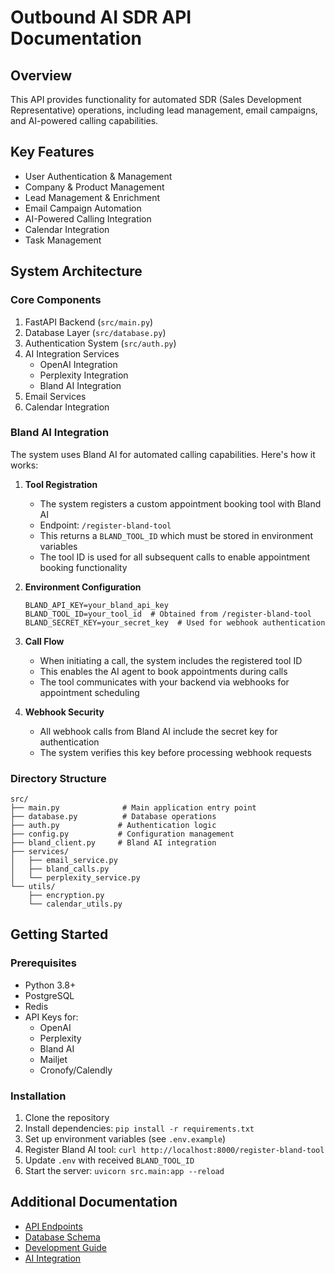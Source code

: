 # Outbound AI SDR API Documentation

## Overview
This API provides functionality for automated SDR (Sales Development Representative) operations, including lead management, email campaigns, and AI-powered calling capabilities.

## Key Features
- User Authentication & Management
- Company & Product Management
- Lead Management & Enrichment
- Email Campaign Automation
- AI-Powered Calling Integration
- Calendar Integration
- Task Management

## System Architecture

### Core Components
1. FastAPI Backend (`src/main.py`)
2. Database Layer (`src/database.py`)
3. Authentication System (`src/auth.py`)
4. AI Integration Services
   - OpenAI Integration
   - Perplexity Integration
   - Bland AI Integration
5. Email Services
6. Calendar Integration

### Bland AI Integration
The system uses Bland AI for automated calling capabilities. Here's how it works:

1. **Tool Registration**
   - The system registers a custom appointment booking tool with Bland AI
   - Endpoint: `/register-bland-tool`
   - This returns a `BLAND_TOOL_ID` which must be stored in environment variables
   - The tool ID is used for all subsequent calls to enable appointment booking functionality

2. **Environment Configuration**
   ```env
   BLAND_API_KEY=your_bland_api_key
   BLAND_TOOL_ID=your_tool_id  # Obtained from /register-bland-tool
   BLAND_SECRET_KEY=your_secret_key  # Used for webhook authentication
   ```

3. **Call Flow**
   - When initiating a call, the system includes the registered tool ID
   - This enables the AI agent to book appointments during calls
   - The tool communicates with your backend via webhooks for appointment scheduling

4. **Webhook Security**
   - All webhook calls from Bland AI include the secret key for authentication
   - The system verifies this key before processing webhook requests

### Directory Structure
```
src/
├── main.py              # Main application entry point
├── database.py          # Database operations
├── auth.py             # Authentication logic
├── config.py           # Configuration management
├── bland_client.py     # Bland AI integration
├── services/
│   ├── email_service.py
│   ├── bland_calls.py
│   └── perplexity_service.py
└── utils/
    ├── encryption.py
    └── calendar_utils.py
```

## Getting Started

### Prerequisites
- Python 3.8+
- PostgreSQL
- Redis
- API Keys for:
  - OpenAI
  - Perplexity
  - Bland AI
  - Mailjet
  - Cronofy/Calendly

### Installation
1. Clone the repository
2. Install dependencies: `pip install -r requirements.txt`
3. Set up environment variables (see `.env.example`)
4. Register Bland AI tool: `curl http://localhost:8000/register-bland-tool`
5. Update `.env` with received `BLAND_TOOL_ID`
6. Start the server: `uvicorn src.main:app --reload`

## Additional Documentation
- [API Endpoints](./api/endpoints.md)
- [Database Schema](./database/schema.md)
- [Development Guide](./development.md)
- [AI Integration](./components/ai.md) 
